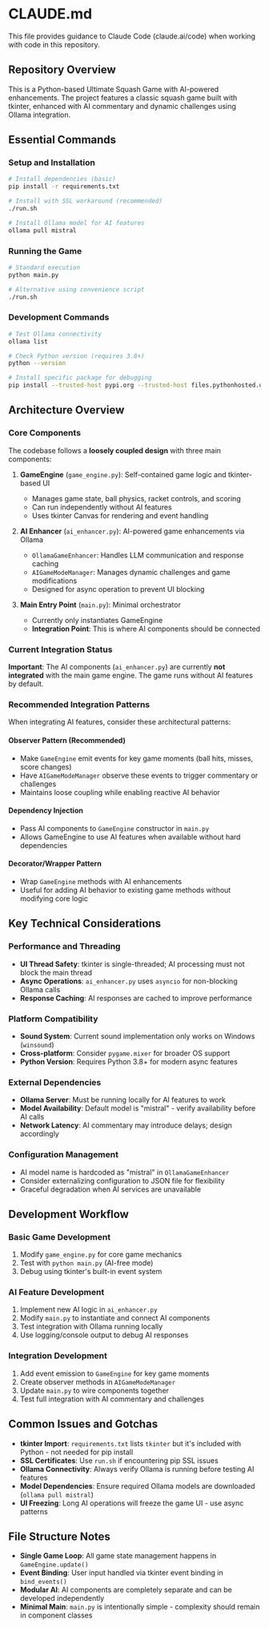 # CLAUDE.md

This file provides guidance to Claude Code (claude.ai/code) when working with code in this repository.

## Repository Overview

This is a Python-based Ultimate Squash Game with AI-powered enhancements. The project features a classic squash game built with tkinter, enhanced with AI commentary and dynamic challenges using Ollama integration.

## Essential Commands

### Setup and Installation

```bash
# Install dependencies (basic)
pip install -r requirements.txt

# Install with SSL workaround (recommended)
./run.sh

# Install Ollama model for AI features
ollama pull mistral
```

### Running the Game

```bash
# Standard execution
python main.py

# Alternative using convenience script
./run.sh
```

### Development Commands

```bash
# Test Ollama connectivity
ollama list

# Check Python version (requires 3.8+)
python --version

# Install specific package for debugging
pip install --trusted-host pypi.org --trusted-host files.pythonhosted.org <package>
```

## Architecture Overview

### Core Components

The codebase follows a **loosely coupled design** with three main components:

1. **GameEngine** (`game_engine.py`): Self-contained game logic and tkinter-based UI
   - Manages game state, ball physics, racket controls, and scoring
   - Can run independently without AI features
   - Uses tkinter Canvas for rendering and event handling

2. **AI Enhancer** (`ai_enhancer.py`): AI-powered game enhancements via Ollama
   - `OllamaGameEnhancer`: Handles LLM communication and response caching
   - `AIGameModeManager`: Manages dynamic challenges and game modifications
   - Designed for async operation to prevent UI blocking

3. **Main Entry Point** (`main.py`): Minimal orchestrator
   - Currently only instantiates GameEngine
   - **Integration Point**: This is where AI components should be connected

### Current Integration Status

**Important**: The AI components (`ai_enhancer.py`) are currently **not integrated** with the main game engine. The game runs without AI features by default.

### Recommended Integration Patterns

When integrating AI features, consider these architectural patterns:

#### Observer Pattern (Recommended)
- Make `GameEngine` emit events for key game moments (ball hits, misses, score changes)
- Have `AIGameModeManager` observe these events to trigger commentary or challenges
- Maintains loose coupling while enabling reactive AI behavior

#### Dependency Injection
- Pass AI components to `GameEngine` constructor in `main.py`
- Allows GameEngine to use AI features when available without hard dependencies

#### Decorator/Wrapper Pattern
- Wrap `GameEngine` methods with AI enhancements
- Useful for adding AI behavior to existing game methods without modifying core logic

## Key Technical Considerations

### Performance and Threading

- **UI Thread Safety**: tkinter is single-threaded; AI processing must not block the main thread
- **Async Operations**: `ai_enhancer.py` uses `asyncio` for non-blocking Ollama calls
- **Response Caching**: AI responses are cached to improve performance

### Platform Compatibility

- **Sound System**: Current sound implementation only works on Windows (`winsound`)
- **Cross-platform**: Consider `pygame.mixer` for broader OS support
- **Python Version**: Requires Python 3.8+ for modern async features

### External Dependencies

- **Ollama Server**: Must be running locally for AI features to work
- **Model Availability**: Default model is "mistral" - verify availability before AI calls
- **Network Latency**: AI commentary may introduce delays; design accordingly

### Configuration Management

- AI model name is hardcoded as "mistral" in `OllamaGameEnhancer`
- Consider externalizing configuration to JSON file for flexibility
- Graceful degradation when AI services are unavailable

## Development Workflow

### Basic Game Development
1. Modify `game_engine.py` for core game mechanics
2. Test with `python main.py` (AI-free mode)
3. Debug using tkinter's built-in event system

### AI Feature Development
1. Implement new AI logic in `ai_enhancer.py`
2. Modify `main.py` to instantiate and connect AI components
3. Test integration with Ollama running locally
4. Use logging/console output to debug AI responses

### Integration Development
1. Add event emission to `GameEngine` for key game moments
2. Create observer methods in `AIGameModeManager`
3. Update `main.py` to wire components together
4. Test full integration with AI commentary and challenges

## Common Issues and Gotchas

- **tkinter Import**: `requirements.txt` lists `tkinter` but it's included with Python - not needed for pip install
- **SSL Certificates**: Use `run.sh` if encountering pip SSL issues
- **Ollama Connectivity**: Always verify Ollama is running before testing AI features
- **Model Dependencies**: Ensure required Ollama models are downloaded (`ollama pull mistral`)
- **UI Freezing**: Long AI operations will freeze the game UI - use async patterns

## File Structure Notes

- **Single Game Loop**: All game state management happens in `GameEngine.update()`
- **Event Binding**: User input handled via tkinter event binding in `bind_events()`
- **Modular AI**: AI components are completely separate and can be developed independently
- **Minimal Main**: `main.py` is intentionally simple - complexity should remain in component classes
